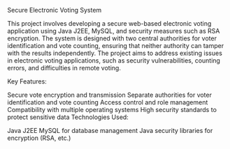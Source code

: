 Secure Electronic Voting System

This project involves developing a secure web-based electronic voting application using Java J2EE, MySQL, and security measures such as RSA encryption. The system is designed with two central authorities for voter identification and vote counting, ensuring that neither authority can tamper with the results independently. The project aims to address existing issues in electronic voting applications, such as security vulnerabilities, counting errors, and difficulties in remote voting.

Key Features:

Secure vote encryption and transmission
Separate authorities for voter identification and vote counting
Access control and role management
Compatibility with multiple operating systems
High security standards to protect sensitive data
Technologies Used:

Java J2EE
MySQL for database management
Java security libraries for encryption (RSA, etc.)
